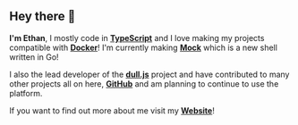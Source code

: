 ## Hey there 👋

**I'm Ethan**, I mostly code in [**TypeScript**](https://www.typescriptlang.org/) and I love making my projects compatible with [**Docker**](https://www.docker.com/)! I'm currently making [**Mock**](https://github.com/ethan-davies/mock) which is a new shell written in Go! 

I also the lead developer of the [**dull.js**](https://github.com/dulljs) project and have contributed to many other projects all on here, [**GitHub**](https://github.com/) and am planning to continue to use the platform. 

If you want to find out more about me visit my [**Website**](https://ethandavies.co.uk/)!
